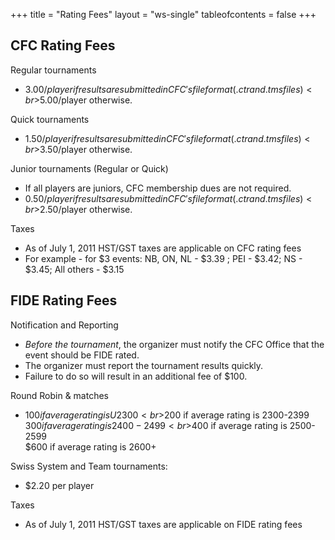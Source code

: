+++
title = "Rating Fees"
layout = "ws-single"
tableofcontents = false
+++

## CFC Rating Fees
 
Regular tournaments
* $3.00/player if results are submitted in CFC's file format (.ctr and .tms files) 
  <br>$5.00/player otherwise.

Quick tournaments
* $1.50/player if results are submitted in CFC's file format (.ctr and .tms files) 
  <br>$3.50/player otherwise.

Junior tournaments (Regular or Quick)
* If all players are juniors, CFC membership dues are not required.
* $0.50/player if results are submitted in CFC's file format (.ctr and .tms files) 
  <br>$2.50/player otherwise.

Taxes
* As of July 1, 2011 HST/GST taxes are applicable on CFC rating fees
* For example - for $3 events: NB, ON, NL - $3.39 ; PEI - $3.42; NS - $3.45; All others - $3.15
  
 
## FIDE Rating Fees

Notification and Reporting
* _Before the tournament_, the organizer must notify the CFC Office 
  that the event should be FIDE rated.
* The organizer must report the tournament results quickly.
* Failure to do so will result in an additional fee of $100.

Round Robin & matches
* $100 if average rating is U2300 
  <br>$200 if average rating is 2300-2399 
  <br>$300 if average rating is 2400-2499
  <br>$400 if average rating is 2500-2599
  <br>$600 if average rating is 2600+ 
 
Swiss System and Team tournaments:
* $2.20 per player
 
Taxes
* As of July 1, 2011 HST/GST taxes are applicable on FIDE rating fees
